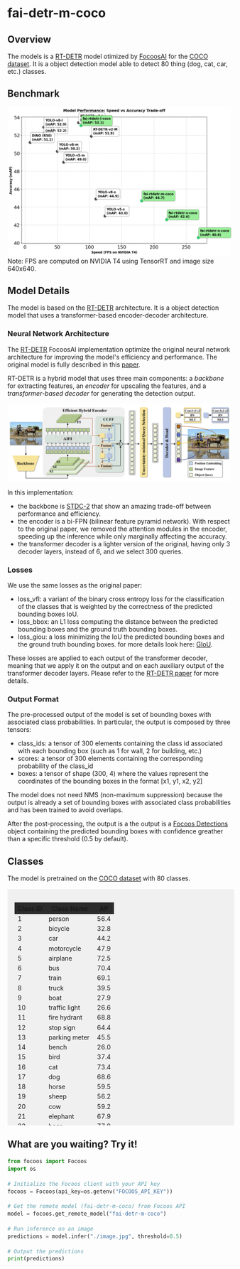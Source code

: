 # fai-detr-m-coco

## Overview
The models is a [RT-DETR](https://github.com/lyuwenyu/RT-DETR) model otimized by [FocoosAI](https://focoos.ai) for the [COCO dataset](https://cocodataset.org/#home). It is a object detection model able to detect 80 thing (dog, cat, car, etc.) classes.


## Benchmark
![Benchmark Comparison](./fai-coco.png)
Note: FPS are computed on NVIDIA T4 using TensorRT and image size 640x640.

## Model Details
The model is based on the [RT-DETR](https://github.com/lyuwenyu/RT-DETR) architecture. It is a object detection model that uses a transformer-based encoder-decoder architecture.

### Neural Network Architecture
The [RT-DETR](https://github.com/lyuwenyu/RT-DETR) FocoosAI implementation optimize the original neural network architecture for improving the model's efficiency and performance. The original model is fully described in this [paper](https://arxiv.org/abs/2304.08069).

RT-DETR is a hybrid model that uses three main components: a *backbone* for extracting features, an *encoder* for upscaling the features, and a *transformer-based decoder* for generating the detection output.

![alt text](./rt-detr.png)

In this implementation:

- the backbone is [STDC-2](https://github.com/MichaelFan01/STDC-Seg) that show an amazing trade-off between performance and efficiency.
- the encoder is a bi-FPN (bilinear feature pyramid network). With respect to the original paper, we removed the attention modules in the encoder, speeding up the inference while only marginally affecting the accuracy.
- the transformer decoder is a lighter version of the original, having only 3 decoder layers, instead of 6, and we select 300 queries.

### Losses
We use the same losses as the original paper:

- loss_vfl: a variant of the binary cross entropy loss for the classification of the classes that is weighted by the correctness of the predicted bounding boxes IoU.
- loss_bbox: an L1 loss computing the distance between the predicted bounding boxes and the ground truth bounding boxes.
- loss_giou: a loss minimizing the IoU the predicted bounding boxes and the ground truth bounding boxes. for more details look here: [GIoU](https://giou.stanford.edu/).

These losses are applied to each output of the transformer decoder, meaning that we apply it on the output and on each auxiliary output of the transformer decoder layers.
Please refer to the [RT-DETR paper](https://arxiv.org/abs/2304.08069) for more details.

### Output Format
The pre-processed output of the model is set of bounding boxes with associated class probabilities. In particular, the output is composed by three tensors:

- class_ids: a tensor of 300 elements containing the class id associated with each bounding box (such as 1 for wall, 2 for building, etc.)
- scores: a tensor of 300 elements containing the corresponding probability of the class_id
- boxes: a tensor of shape (300, 4) where the values represent the coordinates of the bounding boxes in the format [x1, y1, x2, y2]

The model does not need NMS (non-maximum suppression) because the output is already a set of bounding boxes with associated class probabilities and has been trained to avoid overlaps.

After the post-processing, the output is a the output is a [Focoos Detections](https://github.com/FocoosAI/focoos/blob/4a317a269cb7758ea71b255faeba654d21182083/focoos/ports.py#L179) object containing the predicted bounding boxes with confidence greather than a specific threshold (0.5 by default).


## Classes
The model is pretrained on the [COCO dataset](https://cocodataset.org/#home) with 80 classes.

<div class="class-table" markdown>
  <style>
    .class-table {
      max-height: 500px;
      overflow-y: auto;
      /* border: 1px solid #ccc; */
      /* border-radius: 4px; */
      padding: 1rem;
      margin: 1rem 0;
      background: rgba(0,0,0,0.05);
      width: 95%;
      margin-left: auto;
      margin-right: auto;
    }
    .class-table table {
      width: 100%;
    }
    .class-table thead {
      position: sticky;
      top: 0;
      background: #2b2b2b;
      z-index: 1;
    }
  </style>
<table>
  <thead>
    <tr>
      <th>Class ID</th>
      <th>Class Name</th>
      <th>AP</th>
    </tr>
  </thead>
  <tbody>
    <tr>
      <td>1</td>
      <td>person</td>
      <td>56.4</td>
    </tr>
    <tr>
      <td>2</td>
      <td>bicycle</td>
      <td>32.8</td>
    </tr>
    <tr>
      <td>3</td>
      <td>car</td>
      <td>44.2</td>
    </tr>
    <tr>
      <td>4</td>
      <td>motorcycle</td>
      <td>47.9</td>
    </tr>
    <tr>
      <td>5</td>
      <td>airplane</td>
      <td>72.5</td>
    </tr>
    <tr>
      <td>6</td>
      <td>bus</td>
      <td>70.4</td>
    </tr>
    <tr>
      <td>7</td>
      <td>train</td>
      <td>69.1</td>
    </tr>
    <tr>
      <td>8</td>
      <td>truck</td>
      <td>39.5</td>
    </tr>
    <tr>
      <td>9</td>
      <td>boat</td>
      <td>27.9</td>
    </tr>
    <tr>
      <td>10</td>
      <td>traffic light</td>
      <td>26.6</td>
    </tr>
    <tr>
      <td>11</td>
      <td>fire hydrant</td>
      <td>68.8</td>
    </tr>
    <tr>
      <td>12</td>
      <td>stop sign</td>
      <td>64.4</td>
    </tr>
    <tr>
      <td>13</td>
      <td>parking meter</td>
      <td>45.5</td>
    </tr>
    <tr>
      <td>14</td>
      <td>bench</td>
      <td>26.0</td>
    </tr>
    <tr>
      <td>15</td>
      <td>bird</td>
      <td>37.4</td>
    </tr>
    <tr>
      <td>16</td>
      <td>cat</td>
      <td>73.4</td>
    </tr>
    <tr>
      <td>17</td>
      <td>dog</td>
      <td>68.6</td>
    </tr>
    <tr>
      <td>18</td>
      <td>horse</td>
      <td>59.5</td>
    </tr>
    <tr>
      <td>19</td>
      <td>sheep</td>
      <td>56.2</td>
    </tr>
    <tr>
      <td>20</td>
      <td>cow</td>
      <td>59.2</td>
    </tr>
    <tr>
      <td>21</td>
      <td>elephant</td>
      <td>67.9</td>
    </tr>
    <tr>
      <td>22</td>
      <td>bear</td>
      <td>77.9</td>
    </tr>
    <tr>
      <td>23</td>
      <td>zebra</td>
      <td>71.4</td>
    </tr>
    <tr>
      <td>24</td>
      <td>giraffe</td>
      <td>72.2</td>
    </tr>
    <tr>
      <td>25</td>
      <td>backpack</td>
      <td>16.7</td>
    </tr>
    <tr>
      <td>26</td>
      <td>umbrella</td>
      <td>43.4</td>
    </tr>
    <tr>
      <td>27</td>
      <td>handbag</td>
      <td>16.6</td>
    </tr>
    <tr>
      <td>28</td>
      <td>tie</td>
      <td>36.5</td>
    </tr>
    <tr>
      <td>29</td>
      <td>suitcase</td>
      <td>44.4</td>
    </tr>
    <tr>
      <td>30</td>
      <td>frisbee</td>
      <td>68.0</td>
    </tr>
    <tr>
      <td>31</td>
      <td>skis</td>
      <td>27.5</td>
    </tr>
    <tr>
      <td>32</td>
      <td>snowboard</td>
      <td>35.0</td>
    </tr>
    <tr>
      <td>33</td>
      <td>sports ball</td>
      <td>46.5</td>
    </tr>
    <tr>
      <td>34</td>
      <td>kite</td>
      <td>44.8</td>
    </tr>
    <tr>
      <td>35</td>
      <td>baseball bat</td>
      <td>29.2</td>
    </tr>
    <tr>
      <td>36</td>
      <td>baseball glove</td>
      <td>38.4</td>
    </tr>
    <tr>
      <td>37</td>
      <td>skateboard</td>
      <td>56.2</td>
    </tr>
    <tr>
      <td>38</td>
      <td>surfboard</td>
      <td>43.3</td>
    </tr>
    <tr>
      <td>39</td>
      <td>tennis racket</td>
      <td>49.5</td>
    </tr>
    <tr>
      <td>40</td>
      <td>bottle</td>
      <td>37.8</td>
    </tr>
    <tr>
      <td>41</td>
      <td>wine glass</td>
      <td>35.7</td>
    </tr>
    <tr>
      <td>42</td>
      <td>cup</td>
      <td>43.1</td>
    </tr>
    <tr>
      <td>43</td>
      <td>fork</td>
      <td>39.0</td>
    </tr>
    <tr>
      <td>44</td>
      <td>knife</td>
      <td>22.6</td>
    </tr>
    <tr>
      <td>45</td>
      <td>spoon</td>
      <td>20.4</td>
    </tr>
    <tr>
      <td>46</td>
      <td>bowl</td>
      <td>43.5</td>
    </tr>
    <tr>
      <td>47</td>
      <td>banana</td>
      <td>27.1</td>
    </tr>
    <tr>
      <td>48</td>
      <td>apple</td>
      <td>22.2</td>
    </tr>
    <tr>
      <td>49</td>
      <td>sandwich</td>
      <td>38.8</td>
    </tr>
    <tr>
      <td>50</td>
      <td>orange</td>
      <td>33.4</td>
    </tr>
    <tr>
      <td>51</td>
      <td>broccoli</td>
      <td>24.7</td>
    </tr>
    <tr>
      <td>52</td>
      <td>carrot</td>
      <td>23.8</td>
    </tr>
    <tr>
      <td>53</td>
      <td>hot dog</td>
      <td>38.4</td>
    </tr>
    <tr>
      <td>54</td>
      <td>pizza</td>
      <td>57.4</td>
    </tr>
    <tr>
      <td>55</td>
      <td>donut</td>
      <td>50.6</td>
    </tr>
    <tr>
      <td>56</td>
      <td>cake</td>
      <td>38.4</td>
    </tr>
    <tr>
      <td>57</td>
      <td>chair</td>
      <td>30.9</td>
    </tr>
    <tr>
      <td>58</td>
      <td>couch</td>
      <td>50.0</td>
    </tr>
    <tr>
      <td>59</td>
      <td>potted plant</td>
      <td>28.9</td>
    </tr>
    <tr>
      <td>60</td>
      <td>bed</td>
      <td>51.4</td>
    </tr>
    <tr>
      <td>61</td>
      <td>dining table</td>
      <td>32.8</td>
    </tr>
    <tr>
      <td>62</td>
      <td>toilet</td>
      <td>67.2</td>
    </tr>
    <tr>
      <td>63</td>
      <td>tv</td>
      <td>59.4</td>
    </tr>
    <tr>
      <td>64</td>
      <td>laptop</td>
      <td>62.7</td>
    </tr>
    <tr>
      <td>65</td>
      <td>mouse</td>
      <td>64.7</td>
    </tr>
    <tr>
      <td>66</td>
      <td>remote</td>
      <td>34.4</td>
    </tr>
    <tr>
      <td>67</td>
      <td>keyboard</td>
      <td>55.8</td>
    </tr>
    <tr>
      <td>68</td>
      <td>cell phone</td>
      <td>38.2</td>
    </tr>
    <tr>
      <td>69</td>
      <td>microwave</td>
      <td>61.4</td>
    </tr>
    <tr>
      <td>70</td>
      <td>oven</td>
      <td>41.8</td>
    </tr>
    <tr>
      <td>71</td>
      <td>toaster</td>
      <td>48.3</td>
    </tr>
    <tr>
      <td>72</td>
      <td>sink</td>
      <td>39.4</td>
    </tr>
    <tr>
      <td>73</td>
      <td>refrigerator</td>
      <td>59.5</td>
    </tr>
    <tr>
      <td>74</td>
      <td>book</td>
      <td>15.5</td>
    </tr>
    <tr>
      <td>75</td>
      <td>clock</td>
      <td>49.0</td>
    </tr>
    <tr>
      <td>76</td>
      <td>vase</td>
      <td>39.3</td>
    </tr>
    <tr>
      <td>77</td>
      <td>scissors</td>
      <td>30.3</td>
    </tr>
    <tr>
      <td>78</td>
      <td>teddy bear</td>
      <td>50.6</td>
    </tr>
    <tr>
      <td>79</td>
      <td>hair drier</td>
      <td>4.8</td>
    </tr>
    <tr>
      <td>80</td>
      <td>toothbrush</td>
      <td>30.2</td>
    </tr>
  </tbody>
</table>

</div>


## What are you waiting? Try it!
```python
from focoos import Focoos
import os

# Initialize the Focoos client with your API key
focoos = Focoos(api_key=os.getenv("FOCOOS_API_KEY"))

# Get the remote model (fai-detr-m-coco) from Focoos API
model = focoos.get_remote_model("fai-detr-m-coco")

# Run inference on an image
predictions = model.infer("./image.jpg", threshold=0.5)

# Output the predictions
print(predictions)
```
